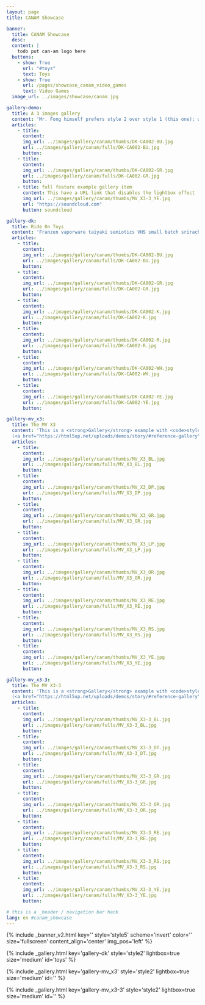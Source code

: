 ```yaml
---
layout: page
title: CANAM Showcase

banner:
  title: CANAM Showcase
  desc:
  content: |
    todo put can-am logo here
  buttons:
    - show: True
      url: "#toys"
      text: Toys
    - show: True
      url: /pages/showcase_canam_video_games
      text: Video Games
  image_url: ../images/showcase/canam.jpg

gallery-demo:
  title: A 3 images gallery
  content: 'Mr. Fong himself prefers style 2 over style 1 (this one); with all the images in the same size, the images below should be of size small'
  articles:
    - title:
      content:
      img_url: ../images/gallery/canam/thumbs/DK-CA002-BU.jpg
      url: ../images/gallery/canam/fulls/DK-CA002-BU.jpg
      button:
    - title:
      content:
      img_url: ../images/gallery/canam/thumbs/DK-CA002-GR.jpg
      url: ../images/gallery/canam/fulls/DK-CA002-GR.jpg
      button:
    - title: full feature example gallery item
      content: This have a URL link that disables the lightbox effect
      img_url: ../images/gallery/canam/thumbs/MV_X3-3_YE.jpg
      url: "https://soundcloud.com"
      button: soundcloud

gallery-dk:
  title: Ride On Toys
  content: 'Franzen vaporware taiyaki semiotics VHS small batch sriracha, meditation tbh la croix umami praxis lyft. JOMO ennui succulents swag sartorial taxidermy tumeric. Chia street art twee photo booth af letterpress vape gorpcore. Everyday carry ramps skateboard yr, poke distillery cray williamsburg selvage butcher. Palo santo asymmetrical prism, helvetica sustainable photo booth vegan hell of skateboard. Listicle kombucha man bun asymmetrical chambray 3 wolf moon.'
  articles:
    - title:
      content:
      img_url: ../images/gallery/canam/thumbs/DK-CA002-BU.jpg
      url: ../images/gallery/canam/fulls/DK-CA002-BU.jpg
      button:
    - title:
      content:
      img_url: ../images/gallery/canam/thumbs/DK-CA002-GR.jpg
      url: ../images/gallery/canam/fulls/DK-CA002-GR.jpg
      button:
    - title:
      content:
      img_url: ../images/gallery/canam/thumbs/DK-CA002-K.jpg
      url: ../images/gallery/canam/fulls/DK-CA002-K.jpg
      button:
    - title:
      content:
      img_url: ../images/gallery/canam/thumbs/DK-CA002-R.jpg
      url: ../images/gallery/canam/fulls/DK-CA002-R.jpg
      button:
    - title:
      content:
      img_url: ../images/gallery/canam/thumbs/DK-CA002-WH.jpg
      url: ../images/gallery/canam/fulls/DK-CA002-WH.jpg
      button:
    - title:
      content:
      img_url: ../images/gallery/canam/thumbs/DK-CA002-YE.jpg
      url: ../images/gallery/canam/fulls/DK-CA002-YE.jpg
      button:

gallery-mv_x3:
  title: The MV X3
  content: 'This is a <strong>Gallery</strong> example with <code>style2</code>
  (<a href="https://html5up.net/uploads/demos/story/#reference-gallery">details</a>).'
  articles:
    - title:
      content:
      img_url: ../images/gallery/canam/thumbs/MV_X3_BL.jpg
      url: ../images/gallery/canam/fulls/MV_X3_BL.jpg
      button:
    - title:
      content:
      img_url: ../images/gallery/canam/thumbs/MV_X3_DP.jpg
      url: ../images/gallery/canam/fulls/MV_X3_DP.jpg
      button:
    - title:
      content:
      img_url: ../images/gallery/canam/thumbs/MV_X3_GR.jpg
      url: ../images/gallery/canam/fulls/MV_X3_GR.jpg
      button:
    - title:
      content:
      img_url: ../images/gallery/canam/thumbs/MV_X3_LP.jpg
      url: ../images/gallery/canam/fulls/MV_X3_LP.jpg
      button:
    - title:
      content:
      img_url: ../images/gallery/canam/thumbs/MV_X3_OR.jpg
      url: ../images/gallery/canam/fulls/MV_X3_OR.jpg
      button:
    - title:
      content:
      img_url: ../images/gallery/canam/thumbs/MV_X3_RE.jpg
      url: ../images/gallery/canam/fulls/MV_X3_RE.jpg
      button:
    - title:
      content:
      img_url: ../images/gallery/canam/thumbs/MV_X3_RS.jpg
      url: ../images/gallery/canam/fulls/MV_X3_RS.jpg
      button:
    - title:
      content:
      img_url: ../images/gallery/canam/thumbs/MV_X3_YE.jpg
      url: ../images/gallery/canam/fulls/MV_X3_YE.jpg
      button:

gallery-mv_x3-3:
  title: The MV X3-3
  content: 'This is a <strong>Gallery</strong> example with <code>style2</code>
  (<a href="https://html5up.net/uploads/demos/story/#reference-gallery">details</a>).'
  articles:
    - title:
      content:
      img_url: ../images/gallery/canam/thumbs/MV_X3-3_BL.jpg
      url: ../images/gallery/canam/fulls/MV_X3-3_BL.jpg
      button:
    - title:
      content:
      img_url: ../images/gallery/canam/thumbs/MV_X3-3_DT.jpg
      url: ../images/gallery/canam/fulls/MV_X3-3_DT.jpg
      button:
    - title:
      content:
      img_url: ../images/gallery/canam/thumbs/MV_X3-3_GR.jpg
      url: ../images/gallery/canam/fulls/MV_X3-3_GR.jpg
      button:
    - title:
      content:
      img_url: ../images/gallery/canam/thumbs/MV_X3-3_OR.jpg
      url: ../images/gallery/canam/fulls/MV_X3-3_OR.jpg
      button:
    - title:
      content:
      img_url: ../images/gallery/canam/thumbs/MV_X3-3_RE.jpg
      url: ../images/gallery/canam/fulls/MV_X3-3_RE.jpg
      button:
    - title:
      content:
      img_url: ../images/gallery/canam/thumbs/MV_X3-3_RS.jpg
      url: ../images/gallery/canam/fulls/MV_X3-3_RS.jpg
      button:
    - title:
      content:
      img_url: ../images/gallery/canam/thumbs/MV_X3-3_YE.jpg
      url: ../images/gallery/canam/fulls/MV_X3-3_YE.jpg
      button:

# this is a _header / navigation bar hack
lang: en #canam_showcase
---
```

<!-- Welcome Banner -->
{% include _banner_v2.html key='' style='style5' scheme='invert' color='' size='fullscreen' content_align='center' img_pos='left' %}

<!-- DK-CA002 gallery -->
{% include _gallery.html key='gallery-dk' style='style2' lightbox=true size='medium' id='toys' %}

<!-- MV_X3 gallery -->
{% include _gallery.html key='gallery-mv_x3' style='style2' lightbox=true size='medium' id='' %}

<!-- MV_X3-3 gallery -->
{% include _gallery.html key='gallery-mv_x3-3' style='style2' lightbox=true size='medium' id='' %}

<!-- gallery demo -->
<!-- include _gallery.html key='gallery-demo' style='style1' lightbox=true size='small' -->
